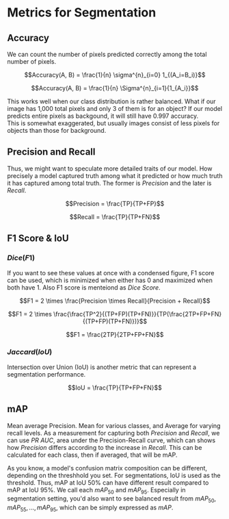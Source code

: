 # Metrics for Segmentation
 
## Accuracy
 We can count the number of pixels predicted correctly among the total number of pixels.


$$Accuracy(A, B) = \frac{1}{n} \sigma^{n}_{i=0} 1_{(A_i=B_i)}$$

$$Accuracy(A, B) = \frac{1}{n} \Sigma^{n}_{i=1}{1_{A_i}}$$

 This works well when our class distribution is rather balanced. 
 What if our image has 1,000 total pixels and only 3 of them is for an object?
 If our model predicts entire pixels as backgound, it will still have 0.997 accuracy.  
This is somewhat exaggerated, but usually images consist of less pixels for objects than those for background.

## Precision and Recall
 Thus, we might want to speculate more detailed traits of our model. How precisely a model captured truth among what it predicted or how much truth it has captured among total truth. The former is $Precision$ and the later is $Recall$.

$$Precision = \frac{TP}{TP+FP}$$

$$Recall = \frac{TP}{TP+FN}$$

## F1 Score & IoU
### $Dice (F1)$
If you want to see these values at once with a condensed figure, F1 score can be used, which is minimized when either has 0 and maximized when both have 1. Also F1 score is menteiond as $Dice \ Score$.

$$F1 = 2 \times \frac{Precision \times Recall}{Precision + Recall}$$

$$F1 = 2 \times \frac{\frac{TP^2}{(TP+FP)(TP+FN)}}{TP(\frac{2TP+FP+FN}{(TP+FP)(TP+FN)})}$$

$$F1 = \frac{2TP}{2TP+FP+FN}$$

### $Jaccard (IoU)$
Intersection over Union (IoU) is another metric that can represent a segmentation performance. 

$$IoU = \frac{TP}{TP+FP+FN}$$

## mAP
Mean average Precision.
Mean for various classes, and Average for varying recall levels. As a measurement for capturing both $Precision$ and $Recall$, we can use $PR \ AUC$, area under the Precision-Recall curve, which can shows how $Precision$ differs according to the increase in $Recall$. This can be calculated for each class, then if averaged, that will be mAP. 

As you know, a model's confusion matrix composition can be different, depending on the threshhold you set. For segmentations, IoU is used as the threshold. Thus, mAP at IoU 50% can have different result compared to mAP at IoU 95%. We call each $mAP_{50}$ and $mAP_{95}$. Especially in segmentation setting, you'd also want to see balanced result from $mAP_{50}, mAP_{55}, ... , mAP_{95}$, which can be simply expressed as $mAP$.

